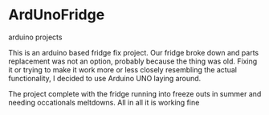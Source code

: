 # ArdUnoFridge
arduino projects


This is an arduino based fridge fix project. 
Our fridge broke down and parts replacement was not an option, probably because the thing was old.
Fixing it or trying to make it work more or less closely resembling the actual functionality, I decided to use Arduino UNO laying around.

The project complete with the fridge running into freeze outs in summer and needing occationals meltdowns.
All in all it is working fine
